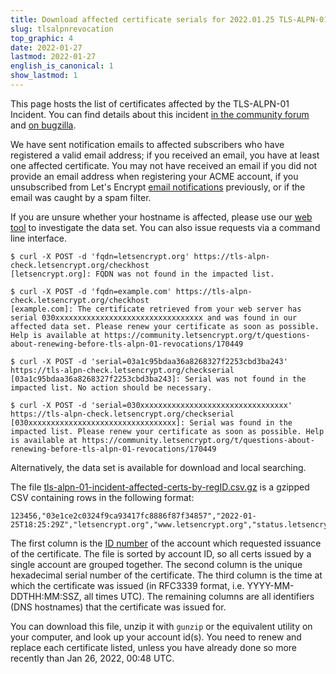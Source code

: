 ```yaml
---
title: Download affected certificate serials for 2022.01.25 TLS-ALPN-01 Incident
slug: tlsalpnrevocation
top_graphic: 4
date: 2022-01-27
lastmod: 2022-01-27
english_is_canonical: 1
show_lastmod: 1
---
```


This page hosts the list of certificates affected by the TLS-ALPN-01 Incident. You can find details about this incident [in the community forum](https://community.letsencrypt.org/t/2022-01-25-issue-with-tls-alpn-01-validation-method/170450) and [on bugzilla](https://bugzilla.mozilla.org/show_bug.cgi?id=1751984).

We have sent notification emails to affected subscribers who have registered a valid email address; if you received an email, you have at least one affected certificate. You may not have received an email if you did not provide an email address when registering your ACME account, if you unsubscribed from Let's Encrypt [email notifications](https://letsencrypt.org/docs/expiration-emails/) previously, or if the email was caught by a spam filter.

If you are unsure whether your hostname is affected, please use our [web tool](https://tls-alpn-check.letsencrypt.org) to investigate the data set. You can also issue requests via a command line interface.
```
$ curl -X POST -d 'fqdn=letsencrypt.org' https://tls-alpn-check.letsencrypt.org/checkhost
[letsencrypt.org]: FQDN was not found in the impacted list.

$ curl -X POST -d 'fqdn=example.com' https://tls-alpn-check.letsencrypt.org/checkhost
[example.com]: The certificate retrieved from your web server has serial 030xxxxxxxxxxxxxxxxxxxxxxxxxxxxxxxxx and was found in our affected data set. Please renew your certificate as soon as possible. Help is available at https://community.letsencrypt.org/t/questions-about-renewing-before-tls-alpn-01-revocations/170449

$ curl -X POST -d 'serial=03a1c95bdaa36a8268327f2253cbd3ba243' https://tls-alpn-check.letsencrypt.org/checkserial
[03a1c95bdaa36a8268327f2253cbd3ba243]: Serial was not found in the impacted list. No action should be necessary.

$ curl -X POST -d 'serial=030xxxxxxxxxxxxxxxxxxxxxxxxxxxxxxxxx' https://tls-alpn-check.letsencrypt.org/checkserial
[030xxxxxxxxxxxxxxxxxxxxxxxxxxxxxxxxx]: Serial was found in the impacted list. Please renew your certificate as soon as possible. Help is available at https://community.letsencrypt.org/t/questions-about-renewing-before-tls-alpn-01-revocations/170449
```

Alternatively, the data set is available for download and local searching.

The file [tls-alpn-01-incident-affected-certs-by-regID.csv.gz](https://tls-alpn-01-data.letsencrypt.org/tls-alpn-01-affected-certs-by-regID.csv.gz) is a gzipped CSV containing rows in the following format:

```csv
123456,"03e1ce2c0324f9ca93417fc8886f87f34857","2022-01-25T18:25:29Z","letsencrypt.org","www.letsencrypt.org","status.letsencrypt.org"
```

The first column is the [ID number](https://letsencrypt.org/docs/account-id/) of the account which requested issuance of the certificate. The file is sorted by account ID, so all certs issued by a single account are grouped together. The second column is the unique hexadecimal serial number of the certificate. The third column is the time at which the certificate was issued (in RFC3339 format, i.e. YYYY-MM-DDTHH:MM:SSZ, all times UTC). The remaining columns are all identifiers (DNS hostnames) that the certificate was issued for.

You can download this file, unzip it with `gunzip` or the equivalent utility on your computer, and look up your account id(s). You need to renew and replace each certificate listed, unless you have already done so more recently than Jan 26, 2022, 00:48 UTC.
